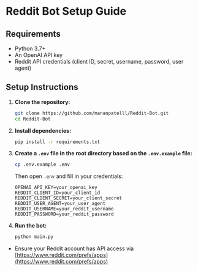# Reddit Bot Setup Guide

## Requirements

* Python 3.7+
* An OpenAI API key
* Reddit API credentials (client ID, secret, username, password, user agent)

## Setup Instructions

1. **Clone the repository:**

   ```bash
   git clone https://github.com/mananpatelll/Reddit-Bot.git
   cd Reddit-Bot
   ```

2. **Install dependencies:**

   ```bash
   pip install -r requirements.txt
   ```

3. **Create a `.env` file in the root directory based on the `.env.example` file:**

   ```bash
   cp .env.example .env
   ```

   Then open `.env` and fill in your credentials:

   ```env
   OPENAI_API_KEY=your_openai_key
   REDDIT_CLIENT_ID=your_client_id
   REDDIT_CLIENT_SECRET=your_client_secret
   REDDIT_USER_AGENT=your_user_agent
   REDDIT_USERNAME=your_reddit_username
   REDDIT_PASSWORD=your_reddit_password
   ```

4. **Run the bot:**

   ```bash
   python main.py
   ```


* Ensure your Reddit account has API access via [https://www.reddit.com/prefs/apps](https://www.reddit.com/prefs/apps)
